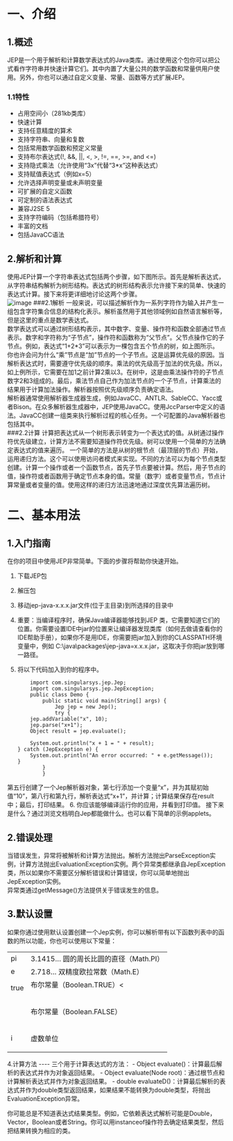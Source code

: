 一、介绍
====
1.概述
----
JEP是一个用于解析和计算数学表达式的Java类库。通过使用这个包你可以把公式看作字符串并快速计算它们。其中内置了大量公共的数学函数和常量供用户使用。另外，你也可以通过自定义变量、常量、函数等方式扩展JEP。
###  1.1特性
- 占用空间小（281kb类库）
- 快速计算
- 支持任意精度的算术
- 支持字符串、向量和复数
- 包括常用数学函数和预定义常量
- 支持布尔表达式(!, &&, ||, <, >, !=, ==, >=, and <=)
- 支持隐式乘法（允许使用“3x”代替“3*x”这种表达式）
- 支持赋值表达式（例如x=5）
- 允许选择声明变量或未声明变量
- 可扩展的自定义函数
- 可定制的语法表达式
- 兼容J2SE 5
- 支持字符编码（包括希腊符号）
- 丰富的文档
- 包括JavaCC语法

2.解析和计算
----
使用JEP计算一个字符串表达式包括两个步骤，如下图所示。首先是解析表达式，从字符串结构解析为树形结构。表达式的树形结构表示允许接下来的简单、快速的表达式计算。接下来将更详细地讨论这两个步骤。  
![image](https://github.com/time-out01/JEP-DOC-CN/blob/master/image/img01.png)
###2.1解析
一般来说，可以描述解析作为一系列字符作为输入并产生一组包含字符集合信息的结构化表示。解析虽然用于其他领域例如自然语言解析等，但是这里的重点是数学表达式。<br>
数学表达式可以通过树形结构表示，其中数字、变量、操作符和函数全部通过节点表示。数字和字符称为“子节点”，操作符和函数称为“父节点”。父节点操作它的子节点。例如，表达式“1+2*3”可以表示为一棵包含五个节点的树，如上图所示。<br>
你也许会问为什么“乘”节点是“加”节点的一个子节点。这是运算优先级的原因。当解析表达式时，需要遵守优先级的顺序。乘法的优先级高于加法的优先级。所以，如上例所示，它需要在加1之前计算2乘以3。在树中，这是由乘法操作符的子节点数字2和3组成的。最后，乘法节点自己作为加法节点的一个子节点，计算乘法的结果用于计算加法操作。解析器按照优先级顺序负责确定语法。<br>
解析器通常使用解析器生成器生成，例如JavaCC、ANTLR、SableCC、Yacc或者Bison。在众多解析器生成器中，JEP使用JavaCC。使用JccParser中定义的语法。JavaCC创建一组类来执行解析过程的核心任务。一个可配置的Java解析器也包括其中。<br>
###2.2计算
计算把表达式从一个树形表示转变为一个表达式的值。从树通过操作符优先级建立，计算方法不需要知道操作符优先级。树可以使用一个简单的方法确定表达式的值来遍历。
一个简单的方法是从树的根节点（最顶层的节点）开始，运用递归方法。这个可以使用访问者模式来实现。不同的方法可以为每个节点类型创建。计算一个操作或者一个函数节点，首先子节点要被计算。然后，用子节点的值，操作符或者函数用于确定节点本身的值。常量（数字）或者变量节点，节点计算常量或者变量的值。使用这样的递归方法迅速地通过深度优先算法遍历树。<br>

二、基本用法
====
1.入门指南
----
在你的项目中使用JEP非常简单。下面的步骤将帮助你快速开始。<br>  

1.  下载JEP包 
2.  解压包
3.  移动jep-java-x.x.x.jar文件(位于主目录)到所选择的目录中
4.  重要：当编译程序时，确保Java编译器能够找到JEP 类，它需要知道它们的位置。你需要设置IDE中jar的位置来让编译器发现类库（如何去做请查看你的IDE帮助手册），如果你不是用IDE，你需要把jar加入到你的CLASSPATH环境变量中，例如 C:\java\packages\jep-java=x.x.x.jar，这取决于你把jar放到哪一路径。
5.  将以下代码加入到你的程序中。<br>
			
			import com.singularsys.jep.Jep;
			import com.singularsys.jep.JepException;
			public class Demo {
				public static void main(String[] args) {
					Jep jep = new Jep();
					try {
			jep.addVariable("x", 10);
			jep.parse("x+1");
			Object result = jep.evaluate();
			
			System.out.println("x + 1 = " + result);
		} catch (JepException e) {
			System.out.println("An error occurred: " + e.getMessage());
		}
				}
			    }
第五行创建了一个Jep解析器对象，第七行添加一个变量“x”，并为其赋初始值“10”，第八行和第九行，解析表达式“x+1”，并计算；计算结果保存在result中；最后，打印结果。
6.  你应该能够编译运行你的应用，并看到打印值。
接下来是什么？通过浏览文档明白Jep都能做什么。也可以看下简单的示例applets。<br>

2.错误处理
----
当错误发生，异常将被解析和计算方法抛出。解析方法抛出ParseException实例，计算方法抛出EvaluationException实例。两个异常类都继承自JepException类，所以如果你不需要区分解析错误和计算错误，你可以简单地抛出JepException实例。<br>
异常类通过getMessage()方法提供关于错误发生的信息。<br>

3.默认设置
----
 如果你通过使用默认设置创建一个Jep实例，你可以解析带有以下函数列表中的函数的所以功能，你也可以使用以下常量：
 <table ><tbody><tr><td >pi</td><td >3.1415…&nbsp;圆的周长比圆的直径（Math.PI）</td></tr><tr><td >e</td><td >2.718…&nbsp;双精度欧拉常数（Math.E）</td></tr><tr><td >true</td><td >布尔常量（Boolean.TRUE）<</span><span ></span></p></td></tr><tr><td ><span ></span></p></td><td ><p ><span >布尔常量（Boolean.FALSE）</span><span ></span></p></td></tr><tr><td ><p ><span >i</span><span ></span></p></td><td ><p ><span >虚数单位</span><span ></span></p></td></tr></tbody></table>
4.计算方法
----
三个用于计算表达式的方法：
- Object evaluate()：计算最后解析的表达式并作为对象返回结果。
- Object evaluate(Node root)：通过根节点和计算解析表达式并作为对象返回结果。
- double evaluateD()：计算最后解析的表达式并作为double类型返回结果，如果结果不能转换为double类型，将抛出EvaluationException异常。

你可能总是不知道表达式结果类型。例如，它依赖表达式解析可能是Double，Vector，Boolean或者String。你可以用instanceof操作符去确定结果类型，然后把结果转换为相应的类。
